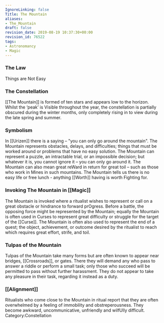 ```yaml
---
IgnoreLinking: false
Title: The Mountain
aliases:
- The_Mountain
draft: false
revision_date: 2019-08-19 10:37:30+00:00
revision_id: 76522
tags:
- Astronomancy
- Magic
---
```


### The Law
Things are Not Easy
### The Constellation
[[The Mountain]] is formed of ten stars and appears low to the horizon. Whilst the ‘peak’ is Visible throughout the year, the constellation is partially obscured during the winter months, only completely rising in to view during the late spring and summer.
### Symbolism
In [[Urizen]] there is a saying – "you can only go around the mountain". The Mountain represents obstacles, delays, and difficulties; things that must be worked around or problems that have no easy solution. The Mountain can represent a puzzle, an intractable trial, or an impossible decision; but whatever it is, you cannot ignore it – you can only go around it.
The Mountain can also mean great reWard in return for great toil – such as those who work in Mines in such mountains. The Mountain tells us there is no easy life or free lunch - anything [[Worth]] having is worth Fighting for.
### Invoking The Mountain in [[Magic]]
The Mountain is invoked where a ritualist wishes to represent or call on a great obstacle or hindrance to forward prOgress. Before a battle, the opposing force might be represented by the Mountain; equally the Mountain is often used in Curses to represent great difficulty or struggle for the target of the [[Curse]].
The Mountain is often also used to represent the end of a quest; the object, achievement, or outcome desired by the ritualist to reach which requires great effort, strife, and toil.
### Tulpas of the Mountain
Tulpas of the Mountain take many forms but are often known to appear near bridges, [[Crossroads]], or gates. There they will demand any who pass to answer a riddle or perform a small task; only those who succeed will be permitted to pass without further harassment. They do not appear to take any pleasure in their task, regarding it instead as a duty. 
### [[Alignment]]
Ritualists who come close to the Mountain in ritual report that they are often overwhelmed by a feeling of immobility and obstreperousness. They become awkward, uncommunicative, unfriendly and wilfUlly difficult.
Category:Constellation